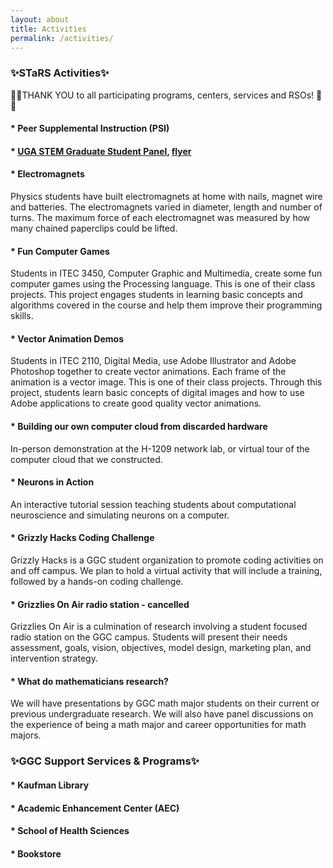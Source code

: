 ```yaml
---
layout: about
title: Activities
permalink: /activities/
---
```


<h3>✨STaRS Activities✨</h3>

👏👏THANK YOU to all participating programs, centers, services and RSOs! 👏👏
   
#### * Peer Supplemental Instruction (PSI) 
#### * [UGA STEM Graduate Student Panel](https://aarlifesci.wixsite.com/website), [flyer](/stars2021/images/AARLS-STARS.pdf) 

#### * Electromagnets 

Physics students have built electromagnets at home with nails, magnet wire and batteries.   The electromagnets varied in diameter, length and number of turns.  The maximum force of each electromagnet was measured by how many chained paperclips could be lifted.
#### * Fun Computer Games 

Students in ITEC 3450, Computer Graphic and Multimedia, create some fun computer games using the Processing language. This is one of their class projects. This project engages students in learning basic concepts and algorithms covered in the course and help them improve their programming skills.
#### * Vector Animation Demos 

Students in ITEC 2110, Digital Media, use Adobe Illustrator and Adobe Photoshop together to create vector animations. Each frame of the animation is a vector image. This is one of their class projects. Through this project, students learn basic concepts of digital images and how to use Adobe applications to create good quality vector animations.
#### * Building our own computer cloud from discarded hardware 

In-person demonstration at the H-1209 network lab, or virtual tour of the computer cloud that we constructed.
#### * Neurons in Action 

An interactive tutorial session teaching students about computational neuroscience and simulating neurons on a computer.
#### * Grizzly Hacks Coding Challenge  

Grizzly Hacks is a GGC student organization to promote coding activities on and off campus. We plan to hold a virtual activity that will include a training, followed by a hands-on coding challenge.
#### * Grizzlies On Air radio station - cancelled

Grizzlies On Air is a culmination of research involving a student focused radio station on the GGC campus.  Students will present their needs assessment, goals, vision, objectives, model design, marketing plan, and intervention strategy.
#### * What do mathematicians research? 

We will have presentations by GGC math major students on their current or previous undergraduate research. We will also have panel discussions on the experience of being a math major and career opportunities for math majors.


<h3>✨GGC Support Services & Programs✨</h3>

#### * Kaufman Library  

#### * Academic Enhancement Center (AEC) 

#### * School of Health Sciences  

#### * Bookstore 


